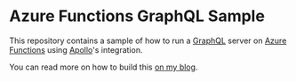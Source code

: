# Azure Functions GraphQL Sample

This repository contains a sample of how to run a [GraphQL](https://graphql.org) server on [Azure Functions](https://docs.microsoft.com/azure/functions/?WT.mc_id=javascript-0000-aapowell) using [Apollo](https://www.apollographql.com)'s integration.

You can read more on how to build this [on my blog](https://www.aaron-powell.com/posts/2020-08-07-graphql-on-azure-part-3-serverless-with-javascript/).
